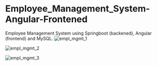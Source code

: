 # Employee_Management_System-Angular-Frontened

Employee Management System using Springboot (backened), Angular (frontend) and MySQL. 
![empl_mgmt_1](https://user-images.githubusercontent.com/116880538/208237791-f09485cb-7f70-4c19-8a31-7d47a333af7b.png)

![empl_mgmt_2](https://user-images.githubusercontent.com/116880538/208237840-fb8f55de-0eee-4630-89a0-c926223372dd.png)

![empl_mgmt_3](https://user-images.githubusercontent.com/116880538/208237887-3244b5f6-490b-4205-a6ae-380137f7f080.png)
